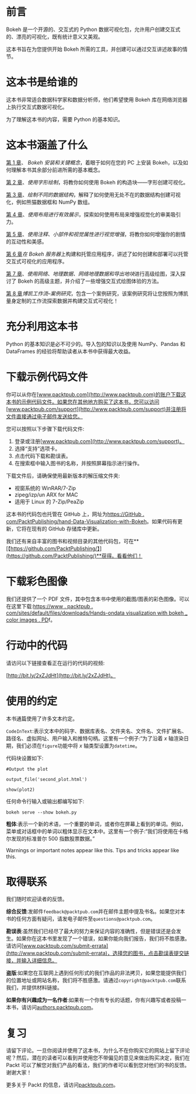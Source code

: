 # 前言

Bokeh 是一个开源的、交互式的 Python 数据可视化包，允许用户创建交互式的、漂亮的可视化，既有统计意义又美观。

这本书旨在为您提供开始 Bokeh 所需的工具，并创建可以通过交互讲述故事的情节。

# 这本书是给谁的

这本书非常适合数据科学家和数据分析师，他们希望使用 Bokeh 库在网络浏览器上执行交互式数据可视化。

为了理解这本书的内容，需要 Python 的基本知识。

# 这本书涵盖了什么

[第 1 章](1.html#KVCC0-26d590d17b5f4ead8c171a0fe0f74e77)、 *Bokeh 安装和关键概念*，着眼于如何在您的 PC 上安装 Bokeh，以及如何理解本书其余部分前进所需的基本概念。

[第 2 章](2.html#UGI00-26d590d17b5f4ead8c171a0fe0f74e77)、*使用字形绘制*，将教你如何使用 Bokeh 的构造块——字形创建可视化。

[第 3 章](3.html#181NK0-26d590d17b5f4ead8c171a0fe0f74e77)、*绘制不同的数据结构*，解释了如何使用无处不在的数据结构创建可视化，例如熊猫数据框和 NumPy 数组。

[第 4 章](4.html#1JFUC0-26d590d17b5f4ead8c171a0fe0f74e77)、*使用布局进行有效展示*，探索如何使用布局来增强视觉化的审美吸引力。

[第 5 章](5.html#1S2JE0-26d590d17b5f4ead8c171a0fe0f74e77)、*使用注释、小部件和视觉属性进行视觉增强*，将教你如何增强你的剧情的互动性和美感。

[第 6 章](6.html#2I0GC0-26d590d17b5f4ead8c171a0fe0f74e77)*在 Bokeh 服务器*上构建和托管应用程序，讲述了如何创建和部署可以托管交互式可视化的应用程序。

[第 7 章](7.html#2UD7M0-26d590d17b5f4ead8c171a0fe0f74e77)、*使用网络、地理数据、网络地理数据和导出地块*进行高级绘图，深入探讨了 Bokeh 的高级主题，并介绍了一些增强交互式绘图体验的方法。

[第 8 章](8.html#36VSO0-26d590d17b5f4ead8c171a0fe0f74e77)*博凯工作流–案例研究*，包含一个案例研究，该案例研究将让您按照为博凯量身定制的工作流探索数据并构建交互式可视化！

# 充分利用这本书

Python 的基本知识是必不可少的。导入包的知识以及使用 NumPy、Pandas 和 DataFrames 的经验将帮助读者从本书中获得最大收益。

# 下载示例代码文件

你可以从你在[www.packtpub.com](http://www.packtpub.com)的账户下载这本书的示例代码文件。如果您在其他地方购买了这本书，您可以访问[www.packtpub.com/support](http://www.packtpub.com/support)并注册将文件直接通过电子邮件发送给您。

您可以按照以下步骤下载代码文件:

1.  登录或注册[www.packtpub.com](http://www.packtpub.com/support)。
2.  选择“支持”选项卡。
3.  点击代码下载和勘误表。
4.  在搜索框中输入图书的名称，并按照屏幕指示进行操作。

下载文件后，请确保使用最新版本的解压缩文件夹:

*   视窗系统的 WinRAR/7-Zip
*   zipeg/izp/un ARX for MAC
*   适用于 Linux 的 7-Zip/PeaZip

这本书的代码包也托管在 GitHub 上，网址为[https://GitHub . com/PacktPublishing/hand-Data-Visualization-with-Bokeh](https://github.com/PacktPublishing/Hands-on-Data-Visualization-with-Bokeh)。如果代码有更新，它将在现有的 GitHub 存储库中更新。

我们还有来自丰富的图书和视频目录的其他代码包，可在**[【https://github.com/PacktPublishing/】](https://github.com/PacktPublishing/)**获得。看看他们！

# 下载彩色图像

我们还提供了一个 PDF 文件，其中包含本书中使用的截图/图表的彩色图像。可以在这里下载:[https://www . packtpub . com/sites/default/files/downloads/Hands-ondata visualization with bokeh _ color images . PD](https://www.packtpub.com/sites/default/files/downloads/Hands-onDataVisualizationwithBokeh_ColorImages.pd)f。

# 行动中的代码

请访问以下链接查看正在运行的代码的视频:

[http://bit.ly/2xZJdHt](http://bit.ly/2xZJdHt)。

# 使用的约定

本书通篇使用了许多文本约定。

`CodeInText`:表示文本中的码字、数据库表名、文件夹名、文件名、文件扩展名、路径名、虚拟网址、用户输入和推特句柄。这里有一个例子:“为了沿着 *x* 轴渲染日期，我们必须在`figure`功能中将 *x* 轴类型设置为`datetime`。

代码块设置如下:

```
#Output the plot

output_file('second_plot.html')

show(plot2)
```

任何命令行输入或输出都编写如下:

```
bokeh serve --show bokeh.py
```

**粗体**:表示一个新的术语，一个重要的单词，或者你在屏幕上看到的单词。例如，菜单或对话框中的单词以粗体显示在文本中。这里有一个例子:“我们将使用在卡格尔发现的标准普尔 500 指数股票数据。”

Warnings or important notes appear like this. Tips and tricks appear like this.

# 取得联系

我们随时欢迎读者的反馈。

**综合反馈**:发邮件`feedback@packtpub.com`并在邮件主题中提及书名。如果您对本书的任何方面有疑问，请发电子邮件至`questions@packtpub.com`。

**勘误表**:虽然我们已经尽了最大的努力来保证内容的准确性，但是错误还是会发生。如果你在这本书里发现了一个错误，如果你能向我们报告，我们将不胜感激。请访问[www.packtpub.com/submit-errata](http://www.packtpub.com/submit-errata)，选择您的图书，点击勘误表提交链接，并输入详细信息。

**盗版**:如果您在互联网上遇到任何形式的我们作品的非法拷贝，如果您能提供我们的位置地址或网站名称，我们将不胜感激。请通过`copyright@packtpub.com`联系我们，并提供材料链接。

**如果你有兴趣成为一名作者**:如果有一个你有专长的话题，你有兴趣写或者投稿一本书，请访问[authors.packtpub.com](http://authors.packtpub.com/)。

# 复习

请留下评论。一旦你阅读并使用了这本书，为什么不在你购买它的网站上留下评论呢？然后，潜在的读者可以看到并使用您不带偏见的意见来做出购买决定，我们在 Packt 可以了解您对我们产品的看法，我们的作者可以看到您对他们的书的反馈。谢谢大家！

更多关于 Packt 的信息，请访问[packtpub.com](https://www.packtpub.com/)。